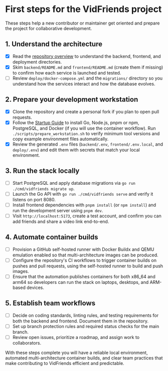 # First steps for the VidFriends project

These steps help a new contributor or maintainer get oriented and prepare the
project for collaborative development.

## 1. Understand the architecture

- [x] Read the [repository overview](../README.md) to understand the backend,
      frontend, and deployment directories.
- [x] Skim `backend/README.md` and `frontend/README.md` (create them if missing)
      to confirm how each service is launched and tested.
- [ ] Review `deploy/docker-compose.yml` and the `migrations/` directory so you
      understand how the services interact and how the database evolves.

## 2. Prepare your development workstation

- [x] Clone the repository and create a personal fork if you plan to open pull
      requests.
- [x] Follow the [Startup Guide](STARTUP.md) to install Go, Node.js, pnpm or
      npm, PostgreSQL, and Docker (if you will use the container workflow). Run
      `./scripts/prepare_workstation.sh` to verify minimum tool versions and
      copy example environment files automatically.
- [x] Review the generated `.env` files (`backend/.env`, `frontend/.env.local`,
      and `deploy/.env`) and edit them with secrets that match your local
      environment.

## 3. Run the stack locally

- [ ] Start PostgreSQL and apply database migrations via
      `go run ./cmd/vidfriends migrate up`.
- [ ] Launch the Go API with `go run ./cmd/vidfriends serve` and verify it
      listens on port 8080.
- [ ] Install frontend dependencies with `pnpm install` (or `npm install`) and
      run the development server using `pnpm dev`.
- [ ] Visit `http://localhost:5173`, create a test account, and confirm you can
      add friends and share a video link end-to-end.

## 4. Automate container builds

- [ ] Provision a GitHub self-hosted runner with Docker Buildx and QEMU
      emulation enabled so that multi-architecture images can be produced.
- [ ] Configure the repository's CI workflows to trigger container builds on
      pushes and pull requests, using the self-hosted runner to build and push
      images.
- [ ] Ensure that the automation publishes containers for both x86_64 and arm64
      so developers can run the stack on laptops, desktops, and ARM-based
      devices.

## 5. Establish team workflows

- [ ] Decide on coding standards, linting rules, and testing requirements for
      both the backend and frontend. Document them in the repository.
- [ ] Set up branch protection rules and required status checks for the main
      branch.
- [ ] Review open issues, prioritize a roadmap, and assign work to
      collaborators.

With these steps complete you will have a reliable local environment, automated
multi-architecture container builds, and clear team practices that make
contributing to VidFriends efficient and predictable.
